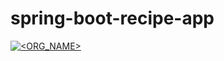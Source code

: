 # spring-boot-recipe-app

[![<ORG_NAME>](https://circleci.com/gh/MelikeBkr/spring-boot-recipe-app.svg?style=svg)](https://circleci.com/gh/MelikeBkr/spring-boot-recipe-app)
